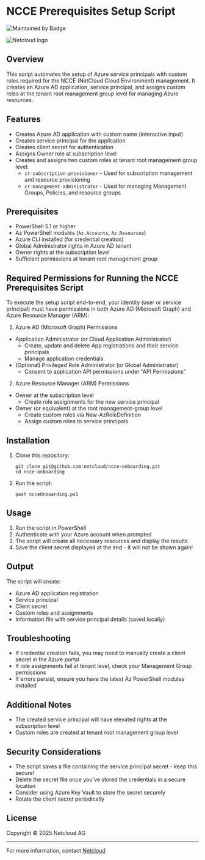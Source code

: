 # NCCE Prerequisites Setup Script

![Maintained by Badge](https://img.shields.io/badge/maintained_by-Netcloud-454B95)

![Netcloud logo](https://www.netcloud.ch/wp-content/uploads/2019/11/Netcloud-Logo.png)

## Overview

This script automates the setup of Azure service principals with custom roles required for the NCCE (NetCloud Cloud Environment) management. It creates an Azure AD application, service principal, and assigns custom roles at the tenant root management group level for managing Azure resources.

## Features

- Creates Azure AD application with custom name (interactive input)
- Creates service principal for the application
- Creates client secret for authentication
- Assigns Owner role at subscription level
- Creates and assigns two custom roles at tenant root management group level:
  - `cr-subscription-provisioner` - Used for subscription management and resource provisioning
  - `cr-management-administrator` - Used for managing Management Groups, Policies, and resource groups

## Prerequisites

- PowerShell 5.1 or higher
- Az PowerShell modules (`Az.Accounts`, `Az.Resources`)
- Azure CLI installed (for credential creation)
- Global Administrator rights in Azure AD tenant
- Owner rights at the subscription level
- Sufficient permissions at tenant root management group

## Required Permissions for Running the NCCE Prerequisites Script
To execute the setup script end-to-end, your identity (user or service principal) must have permissions in both Azure AD (Microsoft Graph) and Azure Resource Manager (ARM):


1. Azure AD (Microsoft Graph) Permissions
- Application Administrator (or Cloud Application Administrator)
   - Create, update and delete App registrations and their service principals
   - Manage application credentials
- (Optional) Privileged Role Administrator (or Global Administrator)
   - Consent to application API permissions under “API Permissions”

2. Azure Resource Manager (ARM) Permissions
- Owner at the subscription level
   - Create role assignments for the new service principal
- Owner (or equivalent) at the root management-group level
   - Create custom roles via New-AzRoleDefinition
   - Assign custom roles to service principals

## Installation

1. Clone this repository:
   ```
   git clone git@github.com:netcloud/ncce-onboarding.git
   cd ncce-onboarding
   ```

2. Run the script:
   ```
   pwsh ncceOnboarding.ps1
   ```

## Usage

1. Run the script in PowerShell
2. Authenticate with your Azure account when prompted
3. The script will create all necessary resources and display the results
4. Save the client secret displayed at the end - it will not be shown again!

## Output

The script will create:

- Azure AD application registration
- Service principal
- Client secret
- Custom roles and assignments
- Information file with service principal details (saved locally)

## Troubleshooting

- If credential creation fails, you may need to manually create a client secret in the Azure portal
- If role assignments fail at tenant level, check your Management Group permissions
- If errors persist, ensure you have the latest Az PowerShell modules installed

## Additional Notes

- The created service principal will have elevated rights at the subscription level
- Custom roles are created at tenant root management group level

## Security Considerations

- The script saves a file containing the service principal secret - keep this secure!
- Delete the secret file once you've stored the credentials in a secure location
- Consider using Azure Key Vault to store the secret securely
- Rotate the client secret periodically

## License

Copyright © 2025 Netcloud AG

---

For more information, contact [Netcloud](https://www.netcloud.ch/)